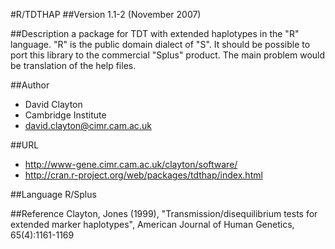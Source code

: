 #R/TDTHAP
##Version
1.1-2 (November 2007)

##Description
a package for TDT with extended haplotypes in the "R" language. "R" is the public domain dialect of "S". It should be possible to port this library to the commercial "Splus" product. The main problem would be translation of the help files.

##Author
* David Clayton
* Cambridge Institute
* david.clayton@cimr.cam.ac.uk

##URL
* http://www-gene.cimr.cam.ac.uk/clayton/software/
* http://cran.r-project.org/web/packages/tdthap/index.html

##Language
R/Splus

##Reference
Clayton, Jones (1999), "Transmission/disequilibrium tests for extended marker haplotypes", American Journal of Human Genetics, 65(4):1161-1169

